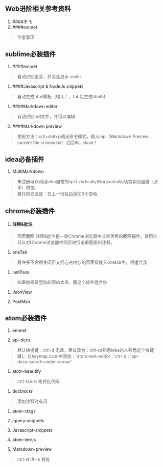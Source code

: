 ## Web进阶相关参考资料
1. ####于飞
1. ####emmet
>注意事项

 
## sublime必装插件
1. ####emmet
>自动识别语言，并高亮显示
ceshi

1. ####Javascript & NodeJs snippets
>自动生成html模板（输入！，tab后生成html5)

1. ####Markdown editor
>自动识别md文件，并可以编辑

2. ####Markdown preview
>使用方法：crtl+shit+p调出命令模式，输入mp（Markdown Preview: current file in browser）后回车，done！


## idea必备插件
1. MultiMarkdown  
>未注册可以利用idea自带的split vertically(Horizontally)功能实现竖直（水平）预览。   
换行的方法是：在上一行后边添加3个空格



## chrome必装插件
1. #### 注释&批注
>网页截图:注释&批注是一款Chrome浏览器中非常优秀的截图插件，使用它可以对Chrome浏览器中网页进行全屏截图和注释。
1. oneTab
> 将许多不舍得关闭但又担心占内存的页面都放入onetab中，很适合我

1. lastPass
> 如果你需要登陆的网站太多，那这个插件适合你

1. JsonView

1. PostMan





## atom必装插件
1. emmet

1. api-docs
> 默认快捷键：ctrl-d 无效，建议改为：ctrl-q(熟悉idea的人熟悉这个快捷键)。在keymap.cson中添加：'atom-text-editor':
  'ctrl-q': 'api-docs:search-under-cursor'

1. atom-beautify
>ctrl-tab-b 格式化代码

1. docblockr
>添加注释时有用

1. atom-ctags

1. jquery-snippets

1. Javascript-snippets

1. atom-ternjs

1. Markdown-preview
> ctrl-shift-m 预览
